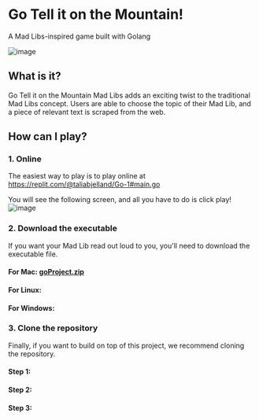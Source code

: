 # Go Tell it on the Mountain! 
A Mad Libs-inspired game built with Golang

![image](https://user-images.githubusercontent.com/60273828/144920762-5d603d67-146a-4cd4-b7d1-6fde26bd1bec.png)

## What is it?
Go Tell it on the Mountain Mad Libs adds an exciting twist to the traditional Mad Libs concept. Users are able to choose the topic of their Mad Lib, and a piece of relevant text is scraped from the web. 

## How can I play?

### 1. Online
The easiest way to play is to play online at https://replit.com/@taliabjelland/Go-1#main.go
   
   You will see the following screen, and all you have to do is click play! 
![image](https://user-images.githubusercontent.com/60273828/144920589-d5eb18d7-18c5-478e-a254-f19395e05b99.png)

### 2. Download the executable
If you want your Mad Lib read out loud to you, you'll need to download the executable file.

#### For Mac: [goProject.zip](https://github.com/cs-105/Go/files/7663618/goProject.zip)
#### For Linux: 
#### For Windows: 

### 3. Clone the repository
Finally, if you want to build on top of this project, we recommend cloning the repository.
#### Step 1: 
#### Step 2: 
#### Step 3: 
